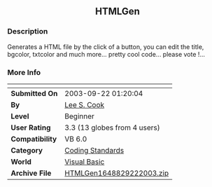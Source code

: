 ﻿<div align="center">

## HTMLGen


</div>

### Description

Generates a HTML file by the click of a button, you can edit the title, bgcolor, txtcolor and much more... pretty cool code... please vote !...
 
### More Info
 


<span>             |<span>
---                |---
**Submitted On**   |2003-09-22 01:20:04
**By**             |[Lee S\. Cook](https://github.com/Planet-Source-Code/PSCIndex/blob/master/ByAuthor/lee-s-cook.md)
**Level**          |Beginner
**User Rating**    |3.3 (13 globes from 4 users)
**Compatibility**  |VB 6\.0
**Category**       |[Coding Standards](https://github.com/Planet-Source-Code/PSCIndex/blob/master/ByCategory/coding-standards__1-43.md)
**World**          |[Visual Basic](https://github.com/Planet-Source-Code/PSCIndex/blob/master/ByWorld/visual-basic.md)
**Archive File**   |[HTMLGen1648829222003\.zip](https://github.com/Planet-Source-Code/lee-s-cook-htmlgen__1-48710/archive/master.zip)








